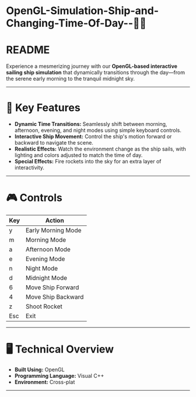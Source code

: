 # OpenGL-Simulation-Ship-and-Changing-Time-Of-Day--🌅🌌

# README

Experience a mesmerizing journey with our **OpenGL-based interactive sailing ship simulation** that dynamically transitions through the day—from the serene early morning to the tranquil midnight sky.

---

# 🚀 **Key Features**
- **Dynamic Time Transitions:** Seamlessly shift between morning, afternoon, evening, and night modes using simple keyboard controls.
- **Interactive Ship Movement:** Control the ship's motion forward or backward to navigate the scene.
- **Realistic Effects:** Watch the environment change as the ship sails, with lighting and colors adjusted to match the time of day.
- **Special Effects:** Fire rockets into the sky for an extra layer of interactivity.

---

# 🎮 **Controls**

| Key | Action                 |
|-----|------------------------|
| y   | Early Morning Mode     |
| m   | Morning Mode           |
| a   | Afternoon Mode         |
| e   | Evening Mode           |
| n   | Night Mode             |
| d   | Midnight Mode          |
| 6   | Move Ship Forward      |
| 4   | Move Ship Backward     |
| z   | Shoot Rocket           |
| Esc | Exit                   |

---

# 🖥️ **Technical Overview**
- **Built Using:** OpenGL  
- **Programming Language:** Visual C++  
- **Environment:** Cross-plat

---


